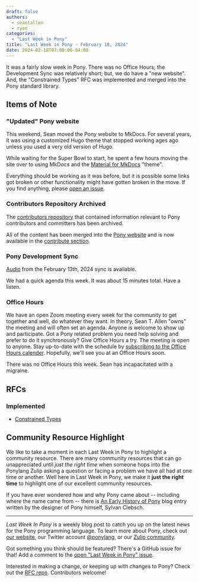 ```yaml
---
draft: false
authors:
  - seantallen
  - ryan
categories:
  - "Last Week in Pony"
title: "Last Week in Pony - February 18, 2024"
date: 2024-02-18T07:00:06-04:00
---
```


It was a fairly slow week in Pony. There was no Office Hours; the Development Sync was relatively short; but, we do have a "new website". And, the "Constrained Types" RFC was implemented and merged into the Pony standard library.

<!-- more -->

## Items of Note

### "Updated" Pony website

This weekend, Sean moved the Pony website to MkDocs. For several years, it was using a customized Hugo theme that stopped working ages ago unless you used a very old version of Hugo.

While waiting for the Super Bowl to start, he spent a few hours moving the site over to using MkDocs and the [Material for MkDocs](https://squidfunk.github.io/mkdocs-material/) "theme".

Everything should be working as it was before, but it is possible some links got broken or other functionality might have gotten broken in the move. If you find anything, please [open an issue](https://github.com/ponylang/ponylang-website/issues/new).

### Contributors Repository Archived

The [contributors repository](https://github.com/ponylang/contributors) that contained information relevant to Pony contributors and committers has been archived.

All of the content has been merged into the [Pony website](https://www.ponylang.io/) and is now available in the [contribute section](https://www.ponylang.io/contribute/).

### Pony Development Sync

[Audio](https://sync-recordings.ponylang.io/r/2024_02_13.m4a) from the February 13th, 2024 sync is available.

We had a quick agenda this week. It was about 15 minutes total. Have a listen.

### Office Hours

We have an open Zoom meeting every week for the community to get together and well, do whatever they want. In theory, Sean T. Allen "owns" the meeting and will often set an agenda. Anyone is welcome to show up and participate. Got a Pony related problem you need help solving and prefer to do it synchronously? Give Office Hours a try. The meeting is open to anyone. Stay up-to-date with the schedule by [subscribing to the Office Hours calender](https://calendar.google.com/calendar/ical/4465e68ae24131ae00461a40893f2637a2c9ac510e311a44ff78680e2f183ce3%40group.calendar.google.com/public/basic.ics). Hopefully, we'll see you at an Office Hours soon.

There was no Office Hours this week. Sean has incapacitated with a migraine.

## RFCs

### Implemented

- [Constrained Types](https://github.com/ponylang/ponyc/pull/4493)

## Community Resource Highlight

We like to take a moment in each Last Week in Pony to highlight a community resource. There are many community resources that can go unappreciated until _just the right time_ when someone hops into the Ponylang Zulip asking a question or facing a problem we have all had at one time or another. Well here in Last Week in Pony, we make it **just the right time** to highlight one of our excellent community resources.

If you have ever wondered how and why Pony came about -- including where the name came from -- there is [An Early History of Pony](blog/posts/early-history-of-pony.md) blog entry written by the designer of Pony himself, Sylvan Clebsch.

---

_Last Week In Pony_ is a weekly blog post to catch you up on the latest news for the Pony programming language. To learn more about Pony, check out [our website](https://ponylang.io), our Twitter account [@ponylang](https://twitter.com/ponylang), or our [Zulip community](https://ponylang.zulipchat.com).

Got something you think should be featured? There's a GitHub issue for that! Add a comment to the [open "Last Week in Pony" issue](https://github.com/ponylang/ponylang.github.io/issues?q=is%3Aissue+is%3Aopen+label%3Alast-week-in-pony).

Interested in making a change, or keeping up with changes to Pony? Check out the [RFC repo](https://github.com/ponylang/rfcs). Contributors welcome!
